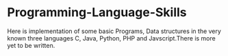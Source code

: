 # Programming-Language-Skills
Here is implementation of some basic Programs, Data structures in the very known three languages C, Java, Python, PHP and Javscript.There is more yet to be written.
